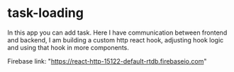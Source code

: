 # task-loading

In this app you can add task. Here I have communication between frontend and backend,
I am building a custom http react hook, adjusting hook logic and using that hook in 
more components.

Firebase link: "https://react-http-15122-default-rtdb.firebaseio.com"

